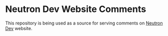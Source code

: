# Neutron Dev Website Comments

This repository is being used as a source for serving comments on [Neutron Dev](https://neutrondev.com) website.
